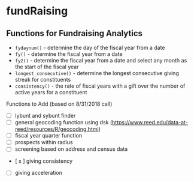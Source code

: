 fundRaising
====================
  Functions for Fundraising Analytics
-----------------------------------
  
  
  - `fydaynum()` - determine the day of the fiscal year from a date
- `fy()` - determine the fiscal year from a date
- `fy2()` - determine the fiscal year from a date and select any month as the start of the fiscal year
- `longest_consecutive()` - determine the longest consecutive giving streak for constituents
- `consistency()` - the rate of fiscal years with a gift over the number of active years for a constituent

Functions to Add (based on 8/31/2018 call)
- [ ] lybunt and sybunt finder 
- [ ] general geocoding function using dsk (https://www.reed.edu/data-at-reed/resources/R/geocoding.html)
- [ ] fiscal year quarter function
- [ ] prospects within radius 
- [ ] screening based on address and census data
- [ x ] giving consistency 
- [ ] giving acceleration 

